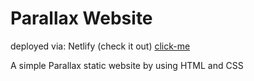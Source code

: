 # Parallax Website 
deployed via: Netlify (check it out) [click-me](https://peaceful-archimedes-68ed33.netlify.app/)

A simple Parallax static website by using HTML and CSS
